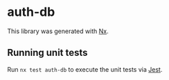 # auth-db

This library was generated with [Nx](https://nx.dev).

## Running unit tests

Run `nx test auth-db` to execute the unit tests via [Jest](https://jestjs.io).
